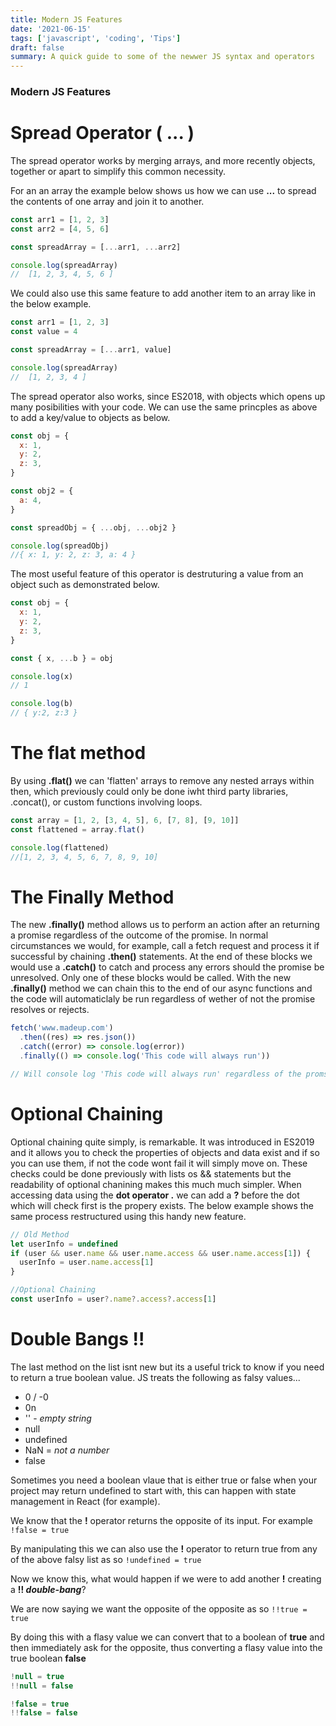 ```yaml
---
title: Modern JS Features
date: '2021-06-15'
tags: ['javascript', 'coding', 'Tips']
draft: false
summary: A quick guide to some of the newwer JS syntax and operators
---
```


### Modern JS Features

# Spread Operator ( ... )

The spread operator works by merging arrays, and more recently objects, together or apart to simplify this common necessity.

For an an array the example below shows us how we can use **...** to spread the contents of one array and join it to another.

```js
const arr1 = [1, 2, 3]
const arr2 = [4, 5, 6]

const spreadArray = [...arr1, ...arr2]

console.log(spreadArray)
//  [1, 2, 3, 4, 5, 6 ]
```

We could also use this same feature to add another item to an array like in the below example.

```js
const arr1 = [1, 2, 3]
const value = 4

const spreadArray = [...arr1, value]

console.log(spreadArray)
//  [1, 2, 3, 4 ]
```

The spread operator also works, since ES2018, with objects which opens up many posibilities with your code. We can use the same princples as above to add a key/value to objects as below.

```js
const obj = {
  x: 1,
  y: 2,
  z: 3,
}

const obj2 = {
  a: 4,
}

const spreadObj = { ...obj, ...obj2 }

console.log(spreadObj)
//{ x: 1, y: 2, z: 3, a: 4 }
```

The most useful feature of this operator is destruturing a value from an object such as demonstrated below.

```js
const obj = {
  x: 1,
  y: 2,
  z: 3,
}

const { x, ...b } = obj

console.log(x)
// 1

console.log(b)
// { y:2, z:3 }
```

# The flat method

By using **.flat()** we can 'flatten' arrays to remove any nested arrays within then, which previously could only be done iwht third party libraries, .concat(), or custom functions involving loops.

```js
const array = [1, 2, [3, 4, 5], 6, [7, 8], [9, 10]]
const flattened = array.flat()

console.log(flattened)
//[1, 2, 3, 4, 5, 6, 7, 8, 9, 10]
```

# The Finally Method

The new **.finally()** method allows us to perform an action after an returning a promise regardless of the outcome of the promise. In normal circumstances we would, for example, call a fetch request and process it if successful by chaining **.then()** statements. At the end of these blocks we would use a **.catch()** to catch and process any errors should the promise be unresolved. Only one of these blocks would be called. With the new **.finally()** method we can chain this to the end of our async functions and the code will automaticlaly be run regardless of wether of not the promise resolves or rejects.

```js
fetch('www.madeup.com')
  .then((res) => res.json())
  .catch((error) => console.log(error))
  .finally(() => console.log('This code will always run'))

// Will console log 'This code will always run' regardless of the promsie status
```

# Optional Chaining

Optional chaining quite simply, is remarkable. It was introduced in ES2019 and it allows you to check the properties of objects and data exist and if so you can use them, if not the code wont fail it will simply move on. These checks could be done previously with lists os && statements but the readability of optional chanining makes this much much simpler. When accessing data using the **dot operator .** we can add a **?** before the dot which will check first is the propery exists. The below example shows the same process restructured using this handy new feature.

```js
// Old Method
let userInfo = undefined
if (user && user.name && user.name.access && user.name.access[1]) {
  userInfo = user.name.access[1]
}

//Optional Chaining
const userInfo = user?.name?.access?.access[1]
```

# Double Bangs !!

The last method on the list isnt new but its a useful trick to know if you need to return a true boolean value. JS treats the following as falsy values...

- 0 / -0
- 0n
- '' - _empty string_
- null
- undefined
- NaN = _not a number_
- false

Sometimes you need a boolean vlaue that is either true or false when your project may return undefined to start with, this can happen with state management in React (for example).

We know that the **!** operator returns the opposite of its input. For example `!false = true`

By manipulating this we can also use the **!** operator to return true from any of the above falsy list as so `!undefined = true`

Now we know this, what would happen if we were to add another **!** creating a **!! _double-bang_**?

We are now saying we want the opposite of the opposite as so `!!true = true`

By doing this with a flasy value we can convert that to a boolean of **true** and then immediately ask for the opposite, thus converting a flasy value into the true boolean **false**

```js
!null = true
!!null = false

!false = true
!!false = false
```
